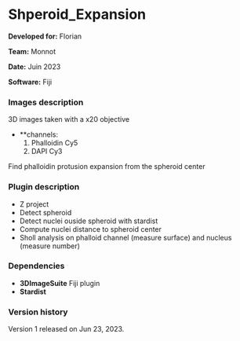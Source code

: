 # Shperoid_Expansion

**Developed for:** Florian

**Team:** Monnot

**Date:** Juin 2023

**Software:** Fiji

### Images description

3D images taken with a x20 objective

* **channels:
  1.  Phalloidin Cy5
  2.  DAPI Cy3

Find phalloidin protusion expansion from the spheroid center

### Plugin description

* Z project
* Detect spheroid
* Detect nuclei ouside spheroid with stardist
* Compute nuclei distance to spheroid center
* Sholl analysis on phalloid channel (measure surface) and nucleus (measure number)


### Dependencies

* **3DImageSuite** Fiji plugin
* **Stardist** 
 

### Version history

Version 1 released on Jun 23, 2023.
